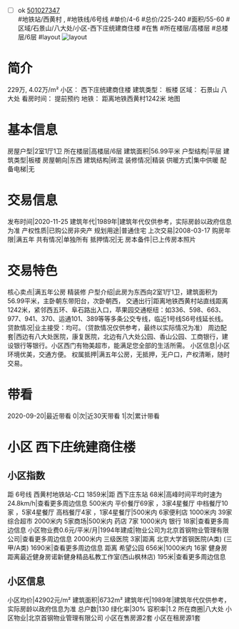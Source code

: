 - [ ] ok [501027347](https://bj.5i5j.com/ershoufang/501027347.html)  
 #地铁站/西黄村 ,  #地铁线/6号线
#单价/4-6 #总价/225-240 #面积/55-60   #区域/石景山/八大处/小区-西下庄统建商住楼 #在售 #所在楼层/高楼层 #总楼层/6层 #layout 
![layout](http://image2a.5i5j.com/bdir/layout/3112325847de42f5ab54ab3383b421c6.JPG_P5.jpg) 
# 简介 
 229万,  4.02万/m² 
小区： 西下庄统建商住楼
建筑类型： 板楼
区域： 石景山 八大处
看房时间： 提前预约
地铁： 距离地铁西黄村1242米 地图
# 基本信息 
 房屋户型|2室1厅1卫
所在楼层|高楼层/6层
建筑面积|56.99平米
户型结构|平层
建筑类型|板楼
房屋朝向|东西
建筑结构|砖混
装修情况|精装
供暖方式|集中供暖
配备电梯|无
# 交易信息 
 发布时间|2020-11-25
建筑年代|1989年|建筑年代仅供参考，实际房龄以政府信息为准
产权性质|已购公房非央产
规划用途|普通住宅
上次交易|2008-03-17
购房年限|满五年
共有情况|单独所有
抵押情况|无
房本备件|已上传房本照片
# 交易特色 
 核心卖点|满五年公房  精装修
户型介绍|此房为东西向2室1厅1卫，建筑面积为56.99平米，主卧朝东带阳台，次卧朝西，
交通出行|距离地铁西黄村站直线距离1242米，紧邻西五环、阜石路出入口，苹果园交通枢纽：如336、598、663、977、941、370、运通101、389等等多条公交专线，临近1号线S6号线延长线。
贷款情况|业主接受：均可。（贷款情况仅供参考，最终以实际情况为准）
周边配套|西边有八大处医院，康复医院，北边有八大处公园、香山公园、工商银行，建设银行等银行。小区西门有物美超市，能满足您全部的生活所需。
小区信息|小区环境优美，交通方便。
权属抵押|满五年公房，无抵押，无户口，产权清晰，随时交易。
# 带看 
 2020-09-20|最近带看	 0|次|近30天带看	 1|次|累计带看
# 小区 西下庄统建商住楼
## 小区指数 
 距 6号线 西黄村地铁站-C口 1859米|距 西下庄东站 68米|高峰时间平均时速为24.8km/h|查看更多周边信息
500米内 平价餐厅69家 ，3家4星餐厅
中档餐厅10家 ，5家4星餐厅
高档餐厅4家 ，1家4星餐厅|500米内 6家便利店
1000米内 39家综合超市
2000米内 5家商场|500米内 药店 7家
1000米内 银行 18家|查看更多周边信息
小区物业费0.6元/平米/月|1994年建成|物业公司为北京首钢物业管理有限公司|查看更多周边信息
2000米内 三级医院 3家|距离 北京大学首钢医院(A类) (三甲/A类) 1690米|查看更多周边信息
距离 希望公园 656米|1000米内 16家 健身房
距离最近健身房诺新健身精品私教工作室(西山枫林店) 195米|查看更多周边信息
## 小区信息 
 小区均价|42902元/m²
建筑面积|6732m²
建筑年代|1989年|建筑年代仅供参考，实际房龄以政府信息为准
总户数|130
绿化率|30%
容积率|1.2
所在商圈|八大处
小区物业|北京首钢物业管理有限公司
小区在售房源2套
小区在租房源1套

